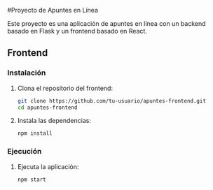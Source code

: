  #Proyecto de Apuntes en Línea

Este proyecto es una aplicación de apuntes en línea con un backend basado en Flask y un frontend basado en React.

## Frontend

### Instalación

1. Clona el repositorio del frontend:

    ```bash
    git clone https://github.com/tu-usuario/apuntes-frontend.git
    cd apuntes-frontend
    ```

2. Instala las dependencias:

    ```bash
    npm install
    ```

### Ejecución

1. Ejecuta la aplicación:

    ```bash
    npm start
    ```
